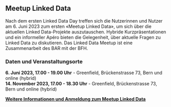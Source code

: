 ## Meetup Linked Data

Nach dem ersten Linked Data Day treffen sich die Nutzerinnen und Nutzer am 6. Juni 2023 zum ersten «Meetup Linked Data», um sich über die aktuellen Linked Data-Projekte auszutauschen. Hybride Kurzpräsentationen und ein informeller Apéro bieten die Gelegenheit, über aktuelle Fragen zu Linked Data zu diskutieren. Das Linked Data Meetup ist eine Zusammenarbeit des BAR mit der BFH.


### Daten und Veranstaltungsorte

**6. Juni 2023, 17.00 - 19.00 Uhr** - Greenfield, Brückenstrasse 73, Bern und online (hybrid)   
**14. November 2023, 17.00 - 18.30 Uhr** - Greenfield, Brückenstrasse 73, Bern und online (hybrid) 

**[Weitere Informationen und Anmeldung zum Meetup Linked Data](https://www.bfh.ch/wirtschaft/de/aktuell/fachveranstaltungen/linked-data-meetup-1-23/)**

